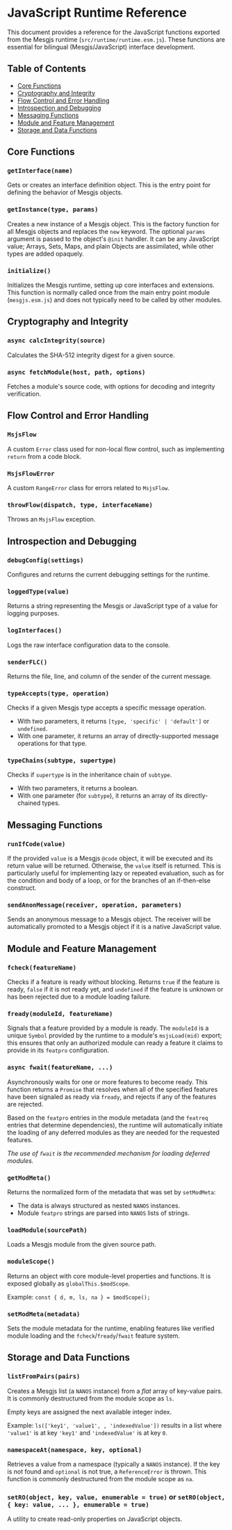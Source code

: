 # JavaScript Runtime Reference

This document provides a reference for the JavaScript functions exported from the Mesgjs runtime (`src/runtime/runtime.esm.js`). These functions are essential for bilingual (Mesgjs/JavaScript) interface development.

## Table of Contents

*   [Core Functions](#core-functions)
*   [Cryptography and Integrity](#cryptography-and-integrity)
*   [Flow Control and Error Handling](#flow-control-and-error-handling)
*   [Introspection and Debugging](#introspection-and-debugging)
*   [Messaging Functions](#messaging-functions)
*   [Module and Feature Management](#module-and-feature-management)
*   [Storage and Data Functions](#storage-and-data-functions)

## Core Functions

### `getInterface(name)`

Gets or creates an interface definition object. This is the entry point for defining the behavior of Mesgjs objects.

### `getInstance(type, params)`

Creates a new instance of a Mesgjs object. This is the factory function for all Mesgjs objects and replaces the `new` keyword. The optional `params` argument is passed to the object's `@init` handler. It can be any JavaScript value; Arrays, Sets, Maps, and plain Objects are assimilated, while other types are added opaquely.

### `initialize()`

Initializes the Mesgjs runtime, setting up core interfaces and extensions. This function is normally called once from the main entry point module (`mesgjs.esm.js`) and does not typically need to be called by other modules.

## Cryptography and Integrity

### `async calcIntegrity(source)`

Calculates the SHA-512 integrity digest for a given source.

### `async fetchModule(host, path, options)`

Fetches a module's source code, with options for decoding and integrity verification.

## Flow Control and Error Handling

### `MsjsFlow`

A custom `Error` class used for non-local flow control, such as implementing `return` from a code block.

### `MsjsFlowError`

A custom `RangeError` class for errors related to `MsjsFlow`.

### `throwFlow(dispatch, type, interfaceName)`

Throws an `MsjsFlow` exception.

## Introspection and Debugging

### `debugConfig(settings)`

Configures and returns the current debugging settings for the runtime.

### `loggedType(value)`

Returns a string representing the Mesgjs or JavaScript type of a value for logging purposes.

### `logInterfaces()`

Logs the raw interface configuration data to the console.

### `senderFLC()`

Returns the file, line, and column of the sender of the current message.

### `typeAccepts(type, operation)`

Checks if a given Mesgjs type accepts a specific message operation.
- With two parameters, it returns `[type, 'specific' | 'default']` or `undefined`.
- With one parameter, it returns an array of directly-supported message operations for that type.

### `typeChains(subtype, supertype)`

Checks if `supertype` is in the inheritance chain of `subtype`.
- With two parameters, it returns a boolean.
- With one parameter (for `subtype`), it returns an array of its directly-chained types.

## Messaging Functions

### `runIfCode(value)`

If the provided `value` is a Mesgjs `@code` object, it will be executed and its return value will be returned. Otherwise, the `value` itself is returned. This is particularly useful for implementing lazy or repeated evaluation, such as for the condition and body of a loop, or for the branches of an if-then-else construct.

### `sendAnonMessage(receiver, operation, parameters)`

Sends an anonymous message to a Mesgjs object. The receiver will be automatically promoted to a Mesgjs object if it is a native JavaScript value.

## Module and Feature Management

### `fcheck(featureName)`

Checks if a feature is ready without blocking. Returns `true` if the feature is ready, `false` if it is not ready yet, and `undefined` if the feature is unknown or has been rejected due to a module loading failure.

### `fready(moduleId, featureName)`

Signals that a feature provided by a module is ready. The `moduleId` is a unique `Symbol` provided by the runtime to a module's `msjsLoad(mid)` export; this ensures that only an authorized module can ready a feature it claims to provide in its `featpro` configuration.

### `async fwait(featureName, ...)`

Asynchronously waits for one or more features to become ready. This function returns a `Promise` that resolves when all of the specified features have been signaled as ready via `fready`, and rejects if any of the features are rejected.

Based on the `featpro` entries in the module metadata (and the `featreq` entries that determine dependencies), the runtime will automatically initiate the loading of any deferred modules as they are needed for the requested features.

*The use of `fwait` is the recommended mechanism for loading deferred modules.*

### `getModMeta()`

Returns the normalized form of the metadata that was set by `setModMeta`:
- The data is always structured as nested `NANOS` instances.
- Module `featpro` strings are parsed into `NANOS` lists of strings.

### `loadModule(sourcePath)`

Loads a Mesgjs module from the given source path.

### `moduleScope()`

Returns an object with core module-level properties and functions. It is exposed globally as `globalThis.$modScope`.

Example: `const { d, m, ls, na } = $modScope();`

### `setModMeta(metadata)`

Sets the module metadata for the runtime, enabling features like verified module loading and the `fcheck`/`fready`/`fwait` feature system.

## Storage and Data Functions

### `listFromPairs(pairs)`

Creates a Mesgjs list (a `NANOS` instance) from a *flat* array of key-value pairs. It is commonly destructured from the module scope as `ls`.

Empty keys are assigned the next available integer index.

Example: `ls(['key1', 'value1', , 'indexedValue'])` results in a list where `'value1'` is at key `'key1'` and `'indexedValue'` is at key `0`.

### `namespaceAt(namespace, key, optional)`

Retrieves a value from a namespace (typically a `NANOS` instance). If the key is not found and `optional` is not true, a `ReferenceError` is thrown. This function is commonly destructured from the module scope as `na`.

### `setRO(object, key, value, enumerable = true)` or `setRO(object, { key: value, ... }, enumerable = true)`

A utility to create read-only properties on JavaScript objects.
